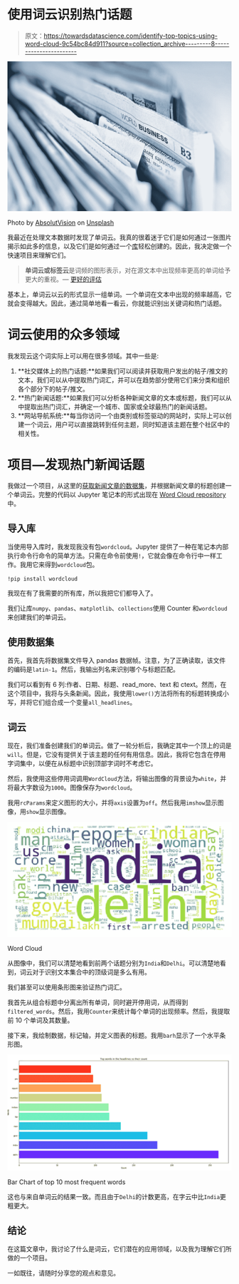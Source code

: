 # 使用词云识别热门话题

> 原文：<https://towardsdatascience.com/identify-top-topics-using-word-cloud-9c54bc84d911?source=collection_archive---------8----------------------->

![](img/2d41b01677d6793adb1346fb8621af7e.png)

Photo by [AbsolutVision](https://unsplash.com/@freegraphictoday?utm_source=medium&utm_medium=referral) on [Unsplash](https://unsplash.com?utm_source=medium&utm_medium=referral)

我最近在处理文本数据时发现了单词云。我真的很着迷于它们是如何通过一张图片揭示如此多的信息，以及它们是如何通过一个[库](https://github.com/amueller/word_cloud)轻松创建的。因此，我决定做一个快速项目来理解它们。

> **单词云或标签云**是词频的图形表示，对在源文本中出现频率更高的单词给予更大的重视。— [更好的评估](https://www.betterevaluation.org/en/evaluation-options/wordcloud)

基本上，单词云以云的形式显示一组单词。一个单词在文本中出现的频率越高，它就会变得越大。因此，通过简单地看一看云，你就能识别出关键词和热门话题。

# 词云使用的众多领域

我发现云这个词实际上可以用在很多领域。其中一些是:

1.  **社交媒体上的热门话题:**如果我们可以阅读并获取用户发出的帖子/推文的文本，我们可以从中提取热门词汇，并可以在趋势部分使用它们来分类和组织各个部分下的帖子/推文。
2.  **热门新闻话题:**如果我们可以分析各种新闻文章的文本或标题，我们可以从中提取出热门词汇，并确定一个城市、国家或全球最热门的新闻话题。
3.  **网站导航系统:**每当你访问一个由类别或标签驱动的网站时，实际上可以创建一个词云，用户可以直接跳转到任何主题，同时知道该主题在整个社区中的相关性。

# 项目—发现热门新闻话题

我做过一个项目，从这里的[获取新闻文章的数据集](https://www.kaggle.com/sunnysai12345/news-summary)，并根据新闻文章的标题创建一个单词云。完整的代码以 Jupyter 笔记本的形式出现在 [Word Cloud repository](https://github.com/kb22/Word-Cloud) 中。

## 导入库

当使用导入库时，我发现我没有包`wordcloud`。Jupyter 提供了一种在笔记本内部执行命令行命令的简单方法。只需在命令前使用`!`，它就会像在命令行中一样工作。我用它来得到`wordcloud`包。

```
!pip install wordcloud
```

我现在有了我需要的所有库，所以我把它们都导入了。

我们让库`numpy`、`pandas`、`matplotlib`、`collections`使用 Counter 和`wordcloud`来创建我们的单词云。

## 使用数据集

首先，我首先将数据集文件导入 pandas 数据帧。注意，为了正确读取，该文件的编码是`latin-1`。然后，我输出列名来识别哪个与标题匹配。

我们可以看到有 6 列:作者、日期、标题、read_more、text 和 ctext。然而，在这个项目中，我将与头条新闻。因此，我使用`lower()`方法将所有的标题转换成小写，并将它们组合成一个变量`all_headlines`。

## 词云

现在，我们准备创建我们的单词云。做了一轮分析后，我确定其中一个顶上的词是`will`。但是，它没有提供关于该主题的任何有用信息。因此，我将它包含在停用字词集中，以便在从标题中识别顶部字词时不考虑它。

然后，我使用这些停用词调用`WordCloud`方法，将输出图像的背景设为`white`，并将最大字数设为`1000`。图像保存为`wordcloud`。

我用`rcParams`来定义图形的大小，并将`axis`设置为`off`。然后我用`imshow`显示图像，用`show`显示图像。

![](img/537ef53495085b171f4db1cc723d445a.png)

Word Cloud

从图像中，我们可以清楚地看到前两个话题分别为`India`和`Delhi`。可以清楚地看到，词云对于识别文本集合中的顶级词是多么有用。

我们甚至可以使用条形图来验证热门词汇。

我首先从组合标题中分离出所有单词，同时避开停用词，从而得到`filtered_words`。然后，我用`Counter`来统计每个单词的出现频率。然后，我提取前 10 个单词及其数量。

接下来，我绘制数据，标记轴，并定义图表的标题。我用`barh`显示了一个水平条形图。

![](img/8a697662bf882dc7dc0f95acb2fa6c69.png)

Bar Chart of top 10 most frequent words

这也与来自单词云的结果一致。而且由于`Delhi`的计数更高，在字云中比`India`更粗更大。

## 结论

在这篇文章中，我讨论了什么是词云，它们潜在的应用领域，以及我为理解它们所做的一个项目。

一如既往，请随时分享您的观点和意见。